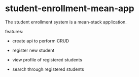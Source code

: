 # student-enrollment-mean-app

The student enrollment system is a mean-stack application.

features:

- create api to perform CRUD

- register new student

- view profile of registered students

- search through registered students